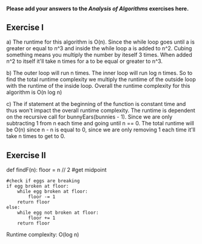 #### Please add your answers to the **_Analysis of Algorithms_** exercises here.

## Exercise I

a) The runtime for this algorithm is O(n). Since the while loop goes until a is greater or equal to n^3 and inside the while loop a is added to n^2. Cubing something means you multiply the number by iteself 3 times. When added n^2 to itself it'll take n times for a to be equal or greater to n^3.

b) The outer loop will run n times. The inner loop will run log n times. So to find the total runtime complexity we multiply the runtime of the outside loop with the runtime of the inside loop. Overall the runtime complexity for this algorithm is O(n log n)

c) The if statement at the beginning of the function is constant time and thus won't impact the overall runtime complexity. The runtime is dependent on the recursive call for bunnyEars(bunnies - 1). Since we are only subtracting 1 from n each time and going until n == 0. The total runtime will be O(n) since n - n is equal to 0, since we are only removing 1 each time it'll take n times to get to 0.

## Exercise II

def findF(n):
floor = n // 2 #get midpoint

    #check if eggs are breaking
    if egg broken at floor:
        while egg broken at floor:
            floor -= 1
        return floor
    else:
        while egg not broken at floor:
            floor += 1
        return floor

Runtime complexity: O(log n)
